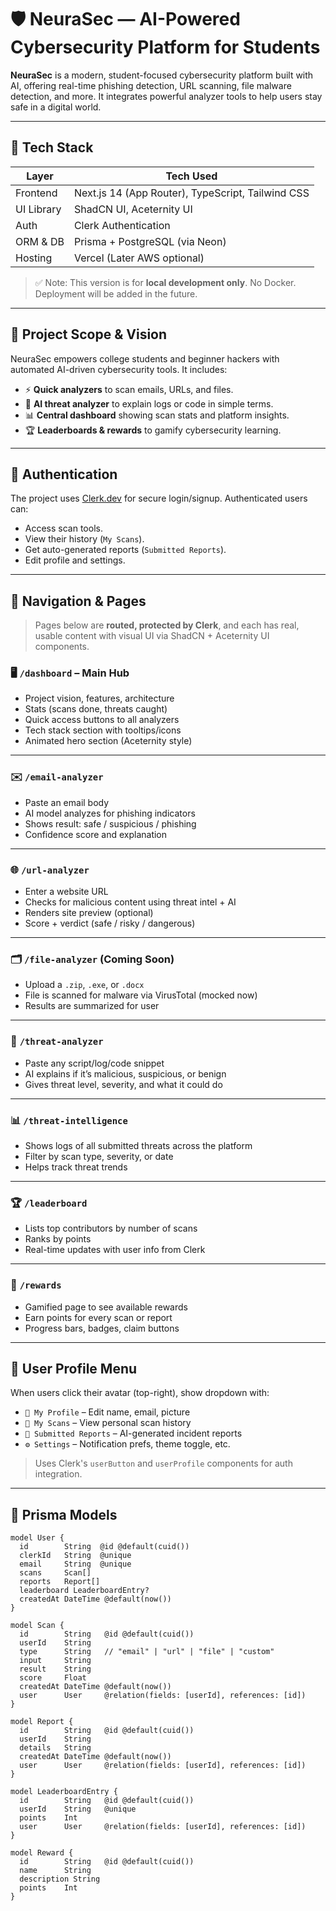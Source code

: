 # 🛡️ NeuraSec — AI-Powered Cybersecurity Platform for Students

**NeuraSec** is a modern, student-focused cybersecurity platform built with AI, offering real-time phishing detection, URL scanning, file malware detection, and more. It integrates powerful analyzer tools to help users stay safe in a digital world.

---

## 🚀 Tech Stack

| Layer        | Tech Used                                     |
|--------------|-----------------------------------------------|
| Frontend     | Next.js 14 (App Router), TypeScript, Tailwind CSS |
| UI Library   | ShadCN UI, Aceternity UI                      |
| Auth         | Clerk Authentication                         |
| ORM & DB     | Prisma + PostgreSQL (via Neon)               |
| Hosting      | Vercel (Later AWS optional)                  |

> ✅ Note: This version is for **local development only**. No Docker. Deployment will be added in the future.

---

## 🎯 Project Scope & Vision

NeuraSec empowers college students and beginner hackers with automated AI-driven cybersecurity tools. It includes:

- ⚡ **Quick analyzers** to scan emails, URLs, and files.
- 🧠 **AI threat analyzer** to explain logs or code in simple terms.
- 📊 **Central dashboard** showing scan stats and platform insights.
- 🏆 **Leaderboards & rewards** to gamify cybersecurity learning.

---

## 🔑 Authentication

The project uses [Clerk.dev](https://clerk.dev) for secure login/signup. Authenticated users can:

- Access scan tools.
- View their history (`My Scans`).
- Get auto-generated reports (`Submitted Reports`).
- Edit profile and settings.

---

## 🧭 Navigation & Pages

> Pages below are **routed, protected by Clerk**, and each has real, usable content with visual UI via ShadCN + Aceternity UI components.

### 🖥️ `/dashboard` – Main Hub

- Project vision, features, architecture
- Stats (scans done, threats caught)
- Quick access buttons to all analyzers
- Tech stack section with tooltips/icons
- Animated hero section (Aceternity style)

---

### ✉️ `/email-analyzer`

- Paste an email body
- AI model analyzes for phishing indicators
- Shows result: safe / suspicious / phishing
- Confidence score and explanation

---

### 🌐 `/url-analyzer`

- Enter a website URL
- Checks for malicious content using threat intel + AI
- Renders site preview (optional)
- Score + verdict (safe / risky / dangerous)

---

### 🗂️ `/file-analyzer` (Coming Soon)

- Upload a `.zip`, `.exe`, or `.docx`
- File is scanned for malware via VirusTotal (mocked now)
- Results are summarized for user

---

### 🧠 `/threat-analyzer`

- Paste any script/log/code snippet
- AI explains if it’s malicious, suspicious, or benign
- Gives threat level, severity, and what it could do

---

### 📊 `/threat-intelligence`

- Shows logs of all submitted threats across the platform
- Filter by scan type, severity, or date
- Helps track threat trends

---

### 🏆 `/leaderboard`

- Lists top contributors by number of scans
- Ranks by points
- Real-time updates with user info from Clerk

---

### 🎁 `/rewards`

- Gamified page to see available rewards
- Earn points for every scan or report
- Progress bars, badges, claim buttons

---

## 👤 User Profile Menu

When users click their avatar (top-right), show dropdown with:

- `👤 My Profile` – Edit name, email, picture  
- `📂 My Scans` – View personal scan history  
- `📝 Submitted Reports` – AI-generated incident reports  
- `⚙️ Settings` – Notification prefs, theme toggle, etc.

> Uses Clerk's `userButton` and `userProfile` components for auth integration.

---

## 🧱 Prisma Models

```prisma
model User {
  id        String  @id @default(cuid())
  clerkId   String  @unique
  email     String  @unique
  scans     Scan[]
  reports   Report[]
  leaderboard LeaderboardEntry?
  createdAt DateTime @default(now())
}

model Scan {
  id        String   @id @default(cuid())
  userId    String
  type      String   // "email" | "url" | "file" | "custom"
  input     String
  result    String
  score     Float
  createdAt DateTime @default(now())
  user      User     @relation(fields: [userId], references: [id])
}

model Report {
  id        String   @id @default(cuid())
  userId    String
  details   String
  createdAt DateTime @default(now())
  user      User     @relation(fields: [userId], references: [id])
}

model LeaderboardEntry {
  id        String   @id @default(cuid())
  userId    String   @unique
  points    Int
  user      User     @relation(fields: [userId], references: [id])
}

model Reward {
  id        String   @id @default(cuid())
  name      String
  description String
  points    Int
}



